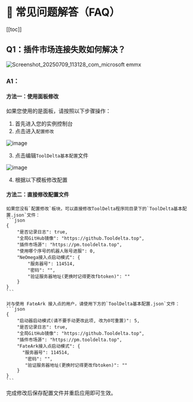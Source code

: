 # 🌹 常见问题解答（FAQ）

[[toc]]

## Q1：插件市场连接失败如何解决？

![Screenshot_20250709_113128_com_microsoft emmx](https://github.com/user-attachments/assets/705759ff-4952-4fd8-b29a-bc09c3723970)

### A1：

#### 方法一：使用面板修改

如果您使用的是面板，请按照以下步骤操作：

1. 首先进入您的实例控制台
2. 点击进入`配置修改`

![image](https://img.cdn1.vip/i/68d29078a83f5_1758630008.png)

3. 点击编辑`ToolDelta基本配置`文件

![image](https://img.cdn1.vip/i/68d291811185a_1758630273.webp)

4. 根据以下模板修改配置

#### 方法二：直接修改配置文件

    如果您没有`配置修改`板块，可以直接修改ToolDelta程序同目录下的`ToolDelta基本配置.json`文件：
    ```json
    {
        "是否记录日志": true,
        "全局GitHub镜像": "https://github.Tooldelta.top",
        "插件市场源": "https://pm.tooldelta.top",
        "使用哪个序号的机器人账号进服": 0,
        "NeOmega接入点启动模式": {
            "服务器号": 114514,
            "密码": "",
            "验证服务器地址(更换时记得更改fbtoken)": ""
        }
    }
    ```
    
    对与使用 FateArk 接入点的用户，请使用下方的`ToolDelta基本配置.json`文件：
    ```json
    {
        "启动器启动模式(请不要手动更改此项, 改为0可重置)": 5,
        "是否记录日志": true,
        "全局GitHub镜像": "https://github.Tooldelta.top",
        "插件市场源": "https://pm.tooldelta.top",
        "FateArk接入点启动模式": {
          "服务器号": 114514,
           "密码": "",
           "验证服务器地址(更换时记得更改fbtoken)": ""
        }
    }
    ```

完成修改后保存配置文件并重启应用即可生效。
